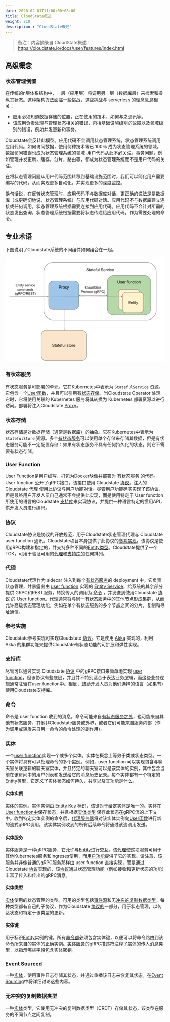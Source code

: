 ```yaml
---
date: 2020-02-01T11:00:00+08:00
title: CloudState概述
weight: 210
description : "CloudState概述"
---
```


> 备注：内容摘录自 CloudState概述：https://cloudstate.io/docs/user/features/index.html

## 高级概念

### 状态管理倒置

在传统的n层体系结构中，一层（应用层）将调用另一层（数据库层）来检索和操纵其状态。这种架构方法面临一些挑战，这些挑战与 serverless 的理念息息相关：

- 应用必须知道数据存储的位置，正在使用的技术，如何与之通讯等。
- 该应用负责处理与管理状态相关的错误，包括基础设施级别的故障以及领域级别的错误，例如并发更新和事务。

Cloudstate会反转此模型。应用代码不会调用状态管理系统，状态管理系统调用应用代码。如何访问数据，使用何种技术等已 100％ 成为状态管理系统的领域。数据访问错误也成为状态管理系统的领域-用户代码从此不必关注。事务问题，例如管理并发更新，缓存，分片，路由等，都成为状态管理系统而不是用户代码的关注。

在将状态管理问题从用户代码范围转移到基础设施范围时，我们可以简化用户需要编写的代码，从而实现更多自动化，并实现更多的深度监控。

换句话说，在反转状态管理时，应用代码不与数据库对话，更正确的说法是是数据库（或更确切地说，状态管理系统）与应用代码对话。应用代码不与数据库建立连接或任何调用，状态管理系统根据需要连接到应用代码。应用代码不会针对所需的状态发出查询，状态管理系统根据需要将状态传递给应用代码，作为需要处理的命令。

## 专业术语

下图说明了Cloudstate系统的不同组件如何组合在一起。

![该图显示了不同的Cloudstate概念如何融合在一起](images/overview.svg)

### 有状态服务

有状态服务是可部署的单元。它在Kubernetes中表示为 `StatefulService` 资源。它包含一个[User函数](https://cloudstate.io/docs/user/features/index.html#user-function)，并且可以引用有[状态存储](https://cloudstate.io/docs/user/features/index.html#stateful-store)。当Cloudstate Operator 处理它时，它将使用关联的 Kubernetes 服务将其转换为 Kubernetes 部署资源以进行访问。部署将注入Cloudstate [Proxy](https://cloudstate.io/docs/user/features/index.html#proxy)。

### 状态存储

状态存储是对数据存储（通常是数据库）的抽象。它在Kubernetes中表示为 `StatefulStore` 资源。多个[有状态服务](https://cloudstate.io/docs/user/features/index.html#stateful-service)可以使用单个存储来存储其数据，但是有状态服务可能不一定配置存储：如果有状态服务不具有任何持久化的状态，则它不需要有状态存储。

### User Function

User Function是用户编写，打包为Docker映像并部署为 [有状态服务](https://cloudstate.io/docs/user/features/index.html#stateful-service) 的代码。User function 公开了gRPC接口，该接口使用 Cloudstate [协议](https://cloudstate.io/docs/user/features/index.html#protocol)。注入的 Cloudstate [代理](https://cloudstate.io/docs/user/features/index.html#proxy) 使用此协议与用户功能对话。尽管用户功能确实实现了该协议，但是最终用户开发人员自己通常不会提供此实现，而是使用特定于 User function 所使用的语言的Cloudstate [支持库](https://cloudstate.io/docs/user/features/index.html#support-library)来实现协议，并提供一种语言特定的惯用API，供开发人员进行编码。

### 协议

Cloudstate协议是协议的开放规范，用于Cloudstate状态管理代理与 Cloudstate user function 通讯。Cloudstate项目本身提供了此协议的[参考实现](https://cloudstate.io/docs/user/features/index.html#reference-implementation)。该协议是使用gRPC构建和指定的，并支持多种不同的[Entity类型](https://cloudstate.io/docs/user/features/index.html#entity-type)。Cloudstate提供了一个TCK，可用于验证可用的[代理](https://cloudstate.io/docs/user/features/index.html#proxy)和[支持库的](https://cloudstate.io/docs/user/features/index.html#support-library)任何排列。

### 代理

Cloudstate代理作为 sidecar 注入到每个[有状态服务](https://cloudstate.io/docs/user/features/index.html#stateful-service)的 deployment 中。它负责状态管理，并暴露出由 [user function](https://cloudstate.io/docs/user/features/index.html#user-function) 实现的 [Entity Service](https://cloudstate.io/docs/user/features/index.html#entity-service)，给系统的其余部分提供 GRPC和REST服务，转换传入的调用为  [命令](https://cloudstate.io/docs/user/features/index.html#command) ，并发送到使用Cloudstate [协议](https://cloudstate.io/docs/user/features/index.html#protocol) 的 User function。代理通常将与同一有状态服务中的其他节点形成集群，从而允许高级状态管理功能，例如在单个有状态服务的多个节点之间的分片，复制和寻址通信。

### 参考实施

Cloudstate参考实现可实现Cloudstate [协议](https://cloudstate.io/docs/user/features/index.html#protocol)。它是使用 [Akka](https://akka.io/) 实现的，利用 Akka 的集群功能来提供Cloudstate有状态功能的可扩展和弹性实现。

### 支持库

尽管可以通过实现 Cloudstate [协议](https://cloudstate.io/docs/user/features/index.html#protocol) 中的gRPC接口来简单地实现 [user function](https://cloudstate.io/docs/user/features/index.html#user-function)，但该协议有些底层，并且并不特别适合于表达业务逻辑，而这些业务逻辑通常驻留在user function中。相反，鼓励开发人员为他们选择的语言（如果有）使用Cloudstate支持库。

### 命令

命令是 user function 收到的消息。命令可能来自[有状态服务之外](https://cloudstate.io/docs/user/features/index.html#stateful-service)，也可能来自其他有状态服务，其他非Cloudstate服务或外界，或者它们可能来自服务内部（作为调用或转发来自另一命令的命令处理的副作用）。

### 实体

一个[user function](https://cloudstate.io/docs/user/features/index.html#user-function)实现一个或多个实体。实体在概念上等效于类或状态类型。一个实体将具有可以处理命令的多个[实例](https://cloudstate.io/docs/user/features/index.html#entity-instance)。例如，user function 可以实现包含与聊天室关联逻辑的聊天室实体，并且特定的聊天室可以是该实体的实例，其中包含当前在该房间中的用户列表和发送给它的消息历史记录。每个实体都有一个特定的[Entity类型](https://cloudstate.io/docs/user/features/index.html#entity-type)，它定义了实体状态如何持久，共享以及其功能是什么。

#### 实体实例

[实体](https://cloudstate.io/docs/user/features/index.html#entity)的实例。实体实例由 [Entity Key](https://cloudstate.io/docs/user/features/index.html#entity-key) 标识，该键对于给定实体是唯一的。实体在[User function中](https://cloudstate.io/docs/user/features/index.html#user-function)保存状态，并且根据[实体类型](https://cloudstate.io/docs/user/features/index.html#entity-type) 保存此状态在gRPC流的上下文中。收到特定实体实例的命令后，[代理服务器](https://cloudstate.io/docs/user/features/index.html#proxy)将对该实体实例向[User函数](https://cloudstate.io/docs/user/features/index.html#user-function)进行新的流式gRPC调用。该实体实例收到的所有后续命令将通过该流调用发送。

#### 实体服务

实体服务是一种gRPC服务，它允许与[Entity](https://cloudstate.io/docs/user/features/index.html#entity)进行交互。该[代理](https://cloudstate.io/docs/user/features/index.html#proxy)使这项服务可用于其他Kubernetes服务和ingreses使用，而[用户功能](https://cloudstate.io/docs/user/features/index.html#user-function)提供了它的实现。请注意，该服务并非像普通的gRPC服务那样由 user function 直接实现，而是通过Cloudstate [协议](https://cloudstate.io/docs/user/features/index.html#protocol)实现的，该[协议](https://cloudstate.io/docs/user/features/index.html#protocol)通过状态管理功能（例如接收和更新状态的功能）丰富了传入和传出的gRPC消息。

#### 实体类型

[实体](https://cloudstate.io/docs/user/features/index.html#entity)使用的状态管理的类型。可用的类型包括[事件源](https://cloudstate.io/docs/user/features/index.html#event-sourced)和无[冲突的复制数据类型](https://cloudstate.io/docs/user/features/index.html#conflict-free-replicated-data-type)。每种类型都有自己的子协议，作为Cloudstate [协议的](https://cloudstate.io/docs/user/features/index.html#protocol)一部分，用于状态管理，以传达状态和特定于该类型的更新。

#### 实体键

用于标识[Entity](https://cloudstate.io/docs/user/features/index.html#entity)实例的键。所有[命令都](https://cloudstate.io/docs/user/features/index.html#command)必须包含实体键，以便可以将命令路由到该命令所来自的实体的正确实例。[实体服务](https://cloudstate.io/docs/user/features/index.html#entity-service)的gRPC描述符注释了[实体](https://cloudstate.io/docs/user/features/index.html#entity-service)的传入消息类型，以指示哪些字段包含实体密钥。

### Event Sourced

一种[实体](https://cloudstate.io/docs/user/features/index.html#entity)，使用事件日志存储其状态，并通过重播该日志来恢复其状态。在[Event Sourcing](https://cloudstate.io/docs/user/features/eventsourced.html)中将详细讨论这些内容。

### 无冲突的复制数据类型

一种[实体](https://cloudstate.io/docs/user/features/index.html#entity)类型，它使用无冲突的复制数据类型（CRDT）存储其状态，该类型在服务的不同节点之间复制。


